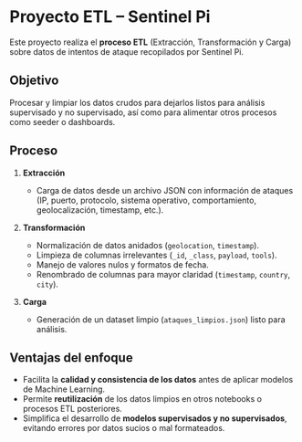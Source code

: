 # Proyecto ETL – Sentinel Pi

Este proyecto realiza el **proceso ETL** (Extracción, Transformación y Carga) sobre datos de intentos de ataque recopilados por Sentinel Pi.

## Objetivo
Procesar y limpiar los datos crudos para dejarlos listos para análisis supervisado y no supervisado, así como para alimentar otros procesos como seeder o dashboards.

## Proceso

1. **Extracción**  
   - Carga de datos desde un archivo JSON con información de ataques (IP, puerto, protocolo, sistema operativo, comportamiento, geolocalización, timestamp, etc.).

2. **Transformación**  
   - Normalización de datos anidados (`geolocation`, `timestamp`).  
   - Limpieza de columnas irrelevantes (`_id`, `_class`, `payload`, `tools`).  
   - Manejo de valores nulos y formatos de fecha.  
   - Renombrado de columnas para mayor claridad (`timestamp`, `country`, `city`).

3. **Carga**  
   - Generación de un dataset limpio (`ataques_limpios.json`) listo para análisis.  

## Ventajas del enfoque
- Facilita la **calidad y consistencia de los datos** antes de aplicar modelos de Machine Learning.  
- Permite **reutilización** de los datos limpios en otros notebooks o procesos ETL posteriores.  
- Simplifica el desarrollo de **modelos supervisados y no supervisados**, evitando errores por datos sucios o mal formateados.
